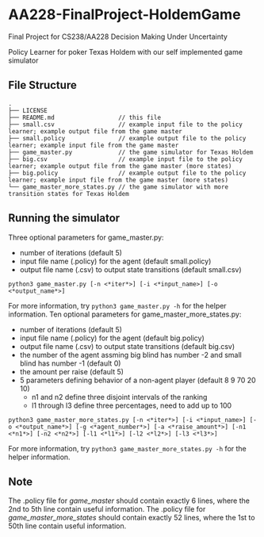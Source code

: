 # AA228-FinalProject-HoldemGame
Final Project for CS238/AA228 Decision Making Under Uncertainty

Policy Learner for poker Texas Holdem with our self implemented game simulator

## File Structure

```
.
├── LICENSE
├── README.md                  // this file
├── small.csv                  // example input file to the policy learner; example output file from the game master
├── small.policy               // example output file to the policy learner; example input file from the game master
├── game_master.py             // the game simulator for Texas Holdem
├── big.csv                    // example input file to the policy learner; example output file from the game master (more states)
├── big.policy                 // example output file to the policy learner; example input file from the game master (more states)
└── game_master_more_states.py // the game simulator with more transition states for Texas Holdem
```

## Running the simulator
Three optional parameters for game_master.py:
- number of iterations (default 5)
- input file name (.policy) for the agent (default small.policy)
- output file name (.csv) to output state transitions (default small.csv)
```
python3 game_master.py [-n <*iter*>] [-i <*input_name>] [-o <*output_name*>]
```
For more information, try `python3 game_master.py -h` for the helper information.
Ten optional parameters for game_master_more_states.py:
- number of iterations (default 5)
- input file name (.policy) for the agent (default big.policy)
- output file name (.csv) to output state transitions (default big.csv)
- the number of the agent assming big blind has number -2 and small blind has number -1 (default 0)
- the amount per raise (default 5)
- 5 parameters defining behavior of a non-agent player (default 8 9 70 20 10)
    - n1 and n2 define three disjoint intervals of the ranking
    - l1 through l3 define three percentages, need to add up to 100
```
python3 game_master_more_states.py [-n <*iter*>] [-i <*input_name>] [-o <*output_name*>] [-g <*agent_number*>] [-a <*raise_amount*>] [-n1 <*n1*>] [-n2 <*n2*>] [-l1 <*l1*>] [-l2 <*l2*>] [-l3 <*l3*>]
```
For more information, try `python3 game_master_more_states.py -h` for the helper information.


## Note
The .policy file for *game_master* should contain exactly 6 lines, where the 2nd to 5th line contain useful information.
The .policy file for *game_master_more_states* should contain exactly 52 lines, where the 1st to 50th line contain useful information.
